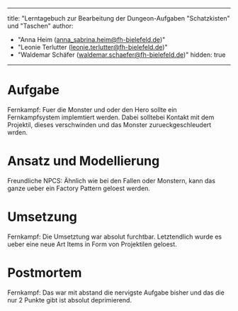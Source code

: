 
---
title: "Lerntagebuch zur Bearbeitung der Dungeon-Aufgaben "Schatzkisten" und "Taschen"
author:
-   "Anna Heim (anna_sabrina.heim@fh-bielefeld.de)"
-   "Leonie Terlutter (leonie.terlutter@fh-bielefeld.de)"
-   "Waldemar Schäfer (waldemar.schaefer@fh-bielefeld.de)"
    hidden: true
---

<!--
Führen Sie zu jeder Woche zur Bearbeitung der Dungeon-Aufhaben ein
Lerntagebuch in Ihrem Team. Kopieren Sie dazu diese Vorlage und füllen
Sie den Kopf entsprechend aus.

Im Lerntagebuch sollen Sie Ihr Vorgehen bei der Bearbeitung der jeweiligen
Dungeon-Aufgaben vom ersten Schritt bis zur Abgabe der Lösung dokumentieren,
d.h. wie sind Sie die gestellte Aufgabe angegangen (und warum), was war
Ihr Plan und auf welche Probleme sind Sie bei der Umsetzung gestoßen und
wie haben Sie diese Probleme gelöst. Beachten Sie die vorgegebene Struktur.

Für jede Abgabe sollte ungefähr eine DIN-A4-Seite Text erstellt werden,
d.h. ca. 400 Wörter umfassen. Wer das Lerntagebuch nur ungenügend führt
oder es gar nicht mit abgibt, bekommt für die betreffende Abgabe 0 Punkte.

Checken Sie das Lerntagebuch mit in Ihr Projekt/Git-Repo ein.

Schreiben Sie den Text mit [Markdown](https://pandoc.org/MANUAL.html#pandocs-markdown).
Tipp: VSCode bringt einen vergleichsweise guten Markdown-Support (inkl. Preview)
bereits in der Grundinstallation mit.

Geben Sie das Lerntagebuch stets mit ab. Achtung: Wenn Sie Abbildungen
einbetten (etwa UML-Diagramme), denken Sie daran, diese auch abzugeben!
-->


# Aufgabe
<!--
Bitte hier die zu lösende Aufgabe kurz in eigenen Worten beschreiben.
-->
Fernkampf: Fuer die Monster und oder den Hero sollte ein Fernkampfsystem implemtiert werden. Dabei 
solltebei Kontakt mit dem Projektil, dieses verschwinden und das Monster zurueckgeschleudert wrden.


# Ansatz und Modellierung

<!--
Bitte hier den Lösungsansatz kurz beschreiben:
-   Wie sollte die Aufgabe gelöst werden?
-   Welche Techniken wollten Sie einsetzen?
-   Wie sah Ihre Modellierung aus (UML-Diagramm)?
-   Worauf müssen Sie konkret achten?
-->
Freundliche NPCS: Ähnlich wie bei den Fallen oder Monstern, kann das ganze ueber ein Factory Pattern geloest werden.

# Umsetzung

<!--
Bitte hier die Umsetzung der Lösung kurz beschreiben:
-   Was haben Sie gemacht,
-   an welchem Datum haben sie es gemacht,
-   wie lange hat es gedauert,
-   was war das Ergebnis?
-->
Fernkampf: Die Umsetztung war absolut furchtbar. Letztendlich wurde es ueber eine neue Art Items in Form 
von Projektilen geloest. 

# Postmortem

<!--
Bitte blicken Sie auf die Aufgabe, Ihren Lösungsansatz und die Umsetzung
kritisch zurück:
-   Was hat funktioniert, was nicht? Würden Sie noch einmal so vorgehen?
-   Welche Probleme sind bei der Umsetzung Ihres Lösungsansatzes aufgetreten?
-   Wie haben Sie die Probleme letztlich gelöst?
-->
Fernkampf: Das war mit abstand die nervigste Aufgabe bisher und das die nur 2 Punkte gibt ist absolut deprimierend.